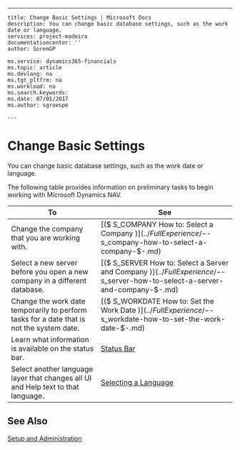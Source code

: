 ---
    title: Change Basic Settings | Microsoft Docs
    description: You can change basic database settings, such as the work date or language.
    services: project-madeira
    documentationcenter: ''
    author: SorenGP

    ms.service: dynamics365-financials
    ms.topic: article
    ms.devlang: na
    ms.tgt_pltfrm: na
    ms.workload: na
    ms.search.keywords:
    ms.date: 07/01/2017
    ms.author: sgroespe

    ---
# Change Basic Settings
You can change basic database settings, such as the work date or language.  
  
 The following table provides information on preliminary tasks to begin working with Microsoft Dynamics NAV.  
  
|**To**|**See**|  
|------------|-------------|  
|Change the company that you are working with.|[($ S_COMPANY How to: Select a Company $)](../FullExperience/-$-s_company-how-to-select-a-company-$-.md)|  
|Select a new server before you open a new company in a different database.|[($ S_SERVER How to: Select a Server and Company $)](../FullExperience/-$-s_server-how-to-select-a-server-and-company-$-.md)|  
|Change the work date temporarily to perform tasks for a date that is not the system date.|[($ S_WORKDATE How to: Set the Work Date $)](../FullExperience/-$-s_workdate-how-to-set-the-work-date-$-.md)|  
|Learn what information is available on the status bar.|[Status Bar](../FullExperience/status-bar.md)|  
|Select another language layer that changes all UI and Help text to that language.|[Selecting a Language](../FullExperience/selecting-a-language.md)|  
  
## See Also  
 [Setup and Administration](../FullExperience/setup-and-administration.md)